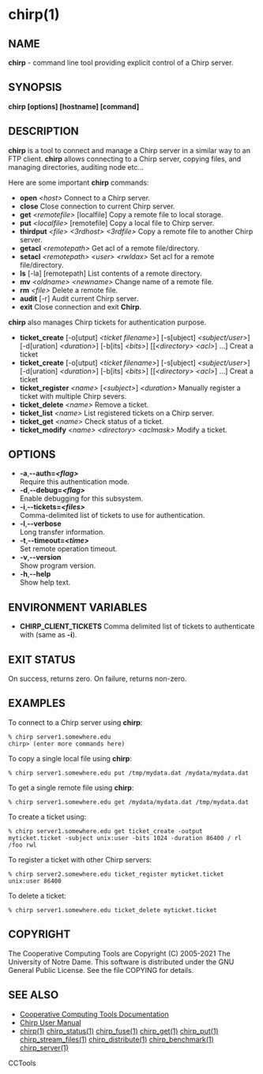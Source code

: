 






















# chirp(1)

## NAME
**chirp** - command line tool providing explicit control of a Chirp server.

## SYNOPSIS
**chirp [options] [hostname] [command]**

## DESCRIPTION

**chirp** is a tool to connect and manage a Chirp server in a similar way to an FTP client.  **chirp** allows connecting to a Chirp server, copying files, and managing directories, auditing node etc...

Here are some important  **chirp** commands:


- **open** _&lt;host&gt;_ Connect to a Chirp server.
- **close** Close connection to current Chirp server.  
- **get** _&lt;remotefile&gt;_ [localfile] Copy a remote file to local storage.
- **put** _&lt;localfile&gt;_ [remotefile] Copy a local file to Chirp server.
- **thirdput** _&lt;file&gt;_ _&lt;3rdhost&gt;_ _&lt;3rdfile&gt;_ Copy a remote file to another Chirp server.
- **getacl** _&lt;remotepath&gt;_ Get acl of a remote file/directory.
- **setacl** _&lt;remotepath&gt;_ _&lt;user&gt;_ _&lt;rwldax&gt;_ Set acl for a remote file/directory.
- **ls** [-la] [remotepath] List contents of a remote directory.
- **mv** _&lt;oldname&gt;_ _&lt;newname&gt;_ Change name of a remote file.
- **rm** _&lt;file&gt;_ Delete a remote file.
- **audit**	[-r] Audit current Chirp server.
- **exit** Close connection and exit **Chirp**.


**chirp** also manages Chirp tickets for authentication purpose.


- **ticket_create** [-o[utput] _&lt;ticket filename&gt;_] [-s[ubject] _&lt;subject/user&gt;_] [-d[uration] _&lt;duration&gt;_] [-b[its] _&lt;bits&gt;_] [[_&lt;directory&gt;_ _&lt;acl&gt;_] ...] Creat a ticket
- **ticket_create** [-o[utput] _&lt;ticket filename&gt;_] [-s[ubject] _&lt;subject/user&gt;_] [-d[uration] _&lt;duration&gt;_] [-b[its] _&lt;bits&gt;_] [[_&lt;directory&gt;_ _&lt;acl&gt;_] ...] Creat a ticket
- **ticket_register** _&lt;name&gt;_ [_&lt;subject&gt;_] _&lt;duration&gt;_ Manually register a ticket with multiple Chirp severs.
- **ticket_delete** _&lt;name&gt;_ Remove a ticket.
- **ticket_list** _&lt;name&gt;_ List registered tickets on a Chirp server.
- **ticket_get** _&lt;name&gt;_ Check status of a ticket.
- **ticket_modify** _&lt;name&gt;_ _&lt;directory&gt;_ _&lt;aclmask&gt;_ Modify a ticket.


## OPTIONS

- **-a**,**--auth=_&lt;flag&gt;_**<br />Require this authentication mode.
- **-d**,**--debug=_&lt;flag&gt;_**<br />Enable debugging for this subsystem.
- **-i**,**--tickets=_&lt;files&gt;_**<br />Comma-delimited list of tickets to use for authentication.
- **-l**,**--verbose**<br />Long transfer information.
- **-t**,**--timeout=_&lt;time&gt;_**<br />Set remote operation timeout.
- **-v**,**--version**<br />Show program version.
- **-h**,**--help**<br />Show help text.


## ENVIRONMENT VARIABLES


- **CHIRP_CLIENT_TICKETS** Comma delimited list of tickets to authenticate with (same as **-i**).


## EXIT STATUS
On success, returns zero.  On failure, returns non-zero.

## EXAMPLES

To connect to a Chirp server using **chirp**:

```
% chirp server1.somewhere.edu
chirp> (enter more commands here)
```

To copy a single local file using **chirp**:

```
% chirp server1.somewhere.edu put /tmp/mydata.dat /mydata/mydata.dat
```

To get a single remote file using **chirp**:

```
% chirp server1.somewhere.edu get /mydata/mydata.dat /tmp/mydata.dat
```

To create a ticket using:

```
% chirp server1.somewhere.edu get ticket_create -output myticket.ticket -subject unix:user -bits 1024 -duration 86400 / rl /foo rwl
```

To register a ticket with other Chirp servers:

```
% chirp server2.somewhere.edu ticket_register myticket.ticket unix:user 86400
```

To delete a ticket:

```
% chirp server1.somewhere.edu ticket_delete myticket.ticket
```


## COPYRIGHT

The Cooperative Computing Tools are Copyright (C) 2005-2021 The University of Notre Dame.  This software is distributed under the GNU General Public License.  See the file COPYING for details.

## SEE ALSO


- [Cooperative Computing Tools Documentation]("../index.html")
- [Chirp User Manual]("../chirp.html")
- [chirp(1)](chirp.md)  [chirp_status(1)](chirp_status.md)  [chirp_fuse(1)](chirp_fuse.md)  [chirp_get(1)](chirp_get.md)  [chirp_put(1)](chirp_put.md)  [chirp_stream_files(1)](chirp_stream_files.md)  [chirp_distribute(1)](chirp_distribute.md)  [chirp_benchmark(1)](chirp_benchmark.md)  [chirp_server(1)](chirp_server.md)


CCTools
